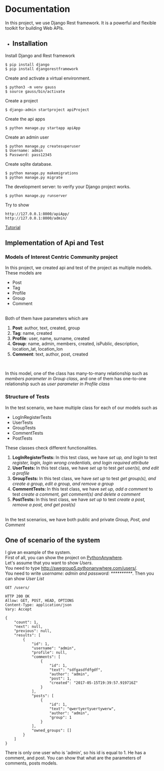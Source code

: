 # Documentation
In this project, we use Django Rest framework. It is a powerful and flexible toolkit for building Web APIs.
  * ## Installation

Install Django and Rest framework
```shell
$ pip install django
$ pip install djangorestframework
```

Create and activate a virtual environment.
```shell
$ python3 -m venv gauss
$ source gauss/bin/activate
```

Create a project
```shell
$ django-admin startproject apiProject
```

Create the api apps
```shell
$ python manage.py startapp apiApp
```

Create an admin user
```shell
$ python manage.py createsuperuser
$ Username: admin
$ Password: pass12345
```

Create sqlite database.
```shell
$ python manage.py makemigrations
$ python manage.py migrate

```

The development server: to verify your Django project works.
```shell
$ python manage.py runserver

```
Try to show
```shell
http://127.0.0.1:8000/apiApp/
http://127.0.0.1:8000/admin/
```

[Tutorial](https://docs.djangoproject.com/en/1.11/intro/tutorial01/)

## Implementation of Api and Test

### Models of Interest Centric Community project
In this project, we created api and test of the project as multiple models. These models are
  * Post
  * Tag
  * Profile
  * Group
  * Comment
  
<br>
Both of them have parameters which are
<ol>
  <li><b>Post</b>: author, text, created, group</li>
  <li><b>Tag</b>: name, created</li>
  <li><b>Profile</b>: user, name, surname, created</li>
  <li><b>Group</b>: name, admin, members, created, isPublic, description, location_lat, location_lon</li>
  <li><b>Comment</b>: text, author, post, created</li>
</ol>

<br>

In this model, one of the class has many-to-many relationship such as <i>members parameter in Group class</i>, and one of them has one-to-one relationship such as <i>user parameter in Profile class</i>
<br>

### Structure of Tests 
In the test scenario, we have multiple class for each of our models such as 
  * LogInRegisterTests
  * UserTests
  * GroupTests
  * CommentTests
  * PostTests
  
These classes check different functionalities.
<ol>
  <li><b>LogInRegisterTests: </b> In this test class, we have <i>set up, and login</i> to test <i>register, login, login wrong credentials, and login required attribute</i></li>
  <li><b>UserTests: </b> In this test class, we have <i>set up</i> to test <i>get user(s), and edit a profile</i></li>
  <li><b>GroupTests: </b> In this test class, we have <i>set up</i> to test <i>get group(s), and create a group, edit a group, and remove a group</i></li>
  <li><b>CommentTests: </b> In this test class, we have <i>set up, add a comment</i> to test <i>create a comment, get comment(s) and delete a comment</i></li>
  <li><b>PostTests: </b> In this test class, we have <i>set up</i> to test <i>create a post, remove a post, and get post(s)</i></li>
</ol>

<br>
In the test scenarios, we have both public and private <i>Group, Post, and Comment</i>

## One of scenario of the system
I give an example of the system. <br>
First of all, you can show the project on [PythonAnywhere](http://swegroup5.pythonanywhere.com/).  <br>
Let's assume that you want to show <i>Users</i>. <br>
You need to type http://swegroup5.pythonanywhere.com/users/. <br>
You need to write <i>username: admin and password: **********</i>. Then you can show <i> User List</i>

```shell
GET /users/
```
```shell
HTTP 200 OK
Allow: GET, POST, HEAD, OPTIONS
Content-Type: application/json
Vary: Accept

{
    "count": 1,
    "next": null,
    "previous": null,
    "results": [
        {
            "id": 1,
            "username": "admin",
            "profile": null,
            "comments": [
                {
                    "id": 1,
                    "text": "sdfgasdfdfgdf",
                    "author": "admin",
                    "post": 1,
                    "created": "2017-05-15T19:39:57.919716Z"
                }
            ],
            "posts": [
                {
                    "id": 1,
                    "text": "qwertyertyuertywerw",
                    "author": "admin",
                    "group": 1
                }
            ],
            "owned_groups": []
        }
    ]
}
```
There is only one user who is 'admin', so his id is equal to 1. He has a comment, and post. You can show that what are the parameters of comments, posts models.
